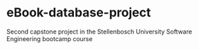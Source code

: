 # eBook-database-project
Second capstone project in the Stellenbosch University Software Engineering bootcamp course
